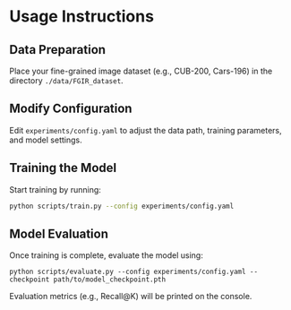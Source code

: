 # Usage Instructions

## Data Preparation

Place your fine-grained image dataset (e.g., CUB-200, Cars-196) in the directory `./data/FGIR_dataset`. 

## Modify Configuration

Edit `experiments/config.yaml` to adjust the data path, training parameters, and model settings.

## Training the Model

Start training by running:

```bash
python scripts/train.py --config experiments/config.yaml
```

## Model Evaluation

Once training is complete, evaluate the model using:

```
python scripts/evaluate.py --config experiments/config.yaml --checkpoint path/to/model_checkpoint.pth
```

Evaluation metrics (e.g., Recall@K) will be printed on the console.

